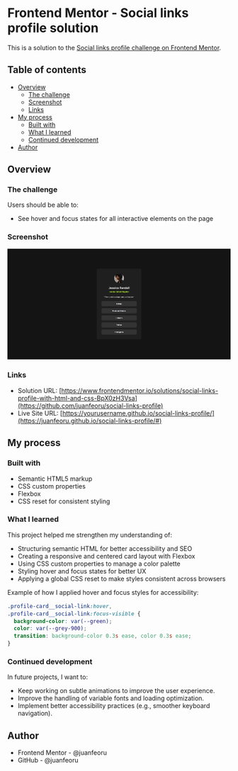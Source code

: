 # Frontend Mentor - Social links profile solution

This is a solution to the [Social links profile challenge on Frontend Mentor](https://www.frontendmentor.io/challenges/social-links-profile-UG32l9m6dQ).

## Table of contents

- [Overview](#overview)
  - [The challenge](#the-challenge)
  - [Screenshot](#screenshot)
  - [Links](#links)
- [My process](#my-process)
  - [Built with](#built-with)
  - [What I learned](#what-i-learned)
  - [Continued development](#continued-development)
- [Author](#author)

## Overview

### The challenge

Users should be able to:

- See hover and focus states for all interactive elements on the page

### Screenshot

![Preview of my solution](./design/desktop-design.jpg)

### Links

- Solution URL: [https://www.frontendmentor.io/solutions/social-links-profile-with-html-and-css-BpX0zH3Vsa](https://github.com/juanfeoru/social-links-profile)
- Live Site URL: [https://yourusername.github.io/social-links-profile/](https://juanfeoru.github.io/social-links-profile/#)

## My process

### Built with

- Semantic HTML5 markup
- CSS custom properties
- Flexbox
- CSS reset for consistent styling

### What I learned

This project helped me strengthen my understanding of:

- Structuring semantic HTML for better accessibility and SEO
- Creating a responsive and centered card layout with Flexbox
- Using CSS custom properties to manage a color palette
- Styling hover and focus states for better UX
- Applying a global CSS reset to make styles consistent across browsers

Example of how I applied hover and focus styles for accessibility:

```css
.profile-card__social-link:hover,
.profile-card__social-link:focus-visible {
  background-color: var(--green);
  color: var(--grey-900);
  transition: background-color 0.3s ease, color 0.3s ease;
}
```

### Continued development

In future projects, I want to:

- Keep working on subtle animations to improve the user experience.
- Improve the handling of variable fonts and loading optimization.
- Implement better accessibility practices (e.g., smoother keyboard navigation).

## Author

- Frontend Mentor - @juanfeoru
- GitHub - @juanfeoru
